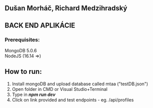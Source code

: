 ## Dušan Morháč, Richard Medzihradský

## BACK END APLIKÁCIE

### Prerequisites:
MongoDB 5.0.6\
NodeJS (16.14 =>)

## How to run:
1. Install mongoDB and upload database called mtaa ("testDB.json")
2. Open folder in CMD or Visual Studio+Terminal
3. Type in ***npm run dev***
4. Click on link provided and test endpoints - eg. /api/profiles 
